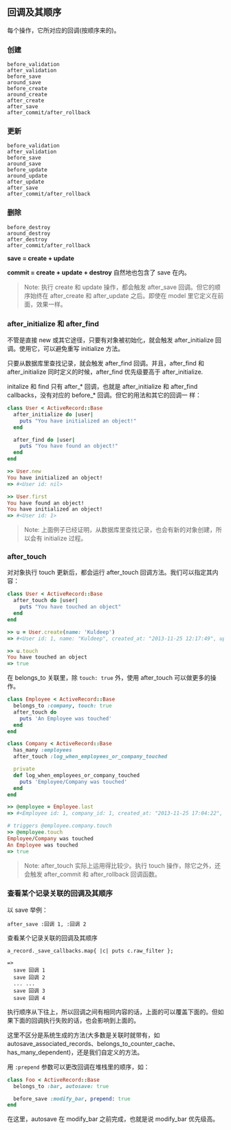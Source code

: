 ## 回调及其顺序

每个操作，它所对应的回调(按顺序来的)。

### 创建

```
before_validation
after_validation
before_save
around_save
before_create
around_create
after_create
after_save
after_commit/after_rollback
```

### 更新

```
before_validation
after_validation
before_save
around_save
before_update
around_update
after_update
after_save
after_commit/after_rollback
```

### 删除

```
before_destroy
around_destroy
after_destroy
after_commit/after_rollback
```

**save = create + update**

**commit = create + update + destroy** 自然地也包含了 save 在内。

> Note: 执行 create 和 update 操作，都会触发 after_save 回调。但它的顺序始终在 after_create 和 after_update 之后。即使在 model 里它定义在前面，效果一样。

### after_initialize 和 after_find

不管是直接 new 或其它途径，只要有对象被初始化，就会触发 after_initialize 回调。使用它，可以避免重写 initialize 方法。

只要从数据库里查找记录，就会触发 after_find 回调。并且，after_find 和 after_initialize 同时定义的时候，after_find 优先级要高于 after_initialize.

initalize 和 find 只有 after_* 回调，也就是 after_initialize 和 after_find callbacks，没有对应的 before_* 回调。但它的用法和其它的回调一 样：

```ruby
class User < ActiveRecord::Base
  after_initialize do |user|
    puts "You have initialized an object!"
  end

  after_find do |user|
    puts "You have found an object!"
  end
end

>> User.new
You have initialized an object!
=> #<User id: nil>

>> User.first
You have found an object!
You have initialized an object!
=> #<User id: 1>
```

> Note: 上面例子已经证明，从数据库里查找记录，也会有新的对象创建，所以会有 initialize 过程。

### after_touch

对对象执行 touch 更新后，都会运行 after_touch 回调方法。我们可以指定其内容：

```ruby
class User < ActiveRecord::Base
  after_touch do |user|
    puts "You have touched an object"
  end
end

>> u = User.create(name: 'Kuldeep')
=> #<User id: 1, name: "Kuldeep", created_at: "2013-11-25 12:17:49", updated_at: "2013-11-25 12:17:49">

>> u.touch
You have touched an object
=> true
```

在 belongs_to 关联里，除 `touch: true` 外，使用 after_touch 可以做更多的操作。

```ruby
class Employee < ActiveRecord::Base
  belongs_to :company, touch: true
  after_touch do
    puts 'An Employee was touched'
  end
end

class Company < ActiveRecord::Base
  has_many :employees
  after_touch :log_when_employees_or_company_touched

  private
  def log_when_employees_or_company_touched
    puts 'Employee/Company was touched'
  end
end

>> @employee = Employee.last
=> #<Employee id: 1, company_id: 1, created_at: "2013-11-25 17:04:22", updated_at: "2013-11-25 17:05:05">

# triggers @employee.company.touch
>> @employee.touch
Employee/Company was touched
An Employee was touched
=> true
```

> Note: after_touch 实际上运用得比较少。执行 touch 操作，除它之外，还会触发 after_commit 和 after_rollback 回调函数。

### 查看某个记录关联的回调及其顺序

以 save 举例：

```
after_save :回调 1, :回调 2
```

查看某个记录关联的回调及其顺序

```
a_record._save_callbacks.map{ |c| puts c.raw_filter };

=>
  save 回调 1
  save 回调 2
  ... ...
  save 回调 3
  save 回调 4
```

执行顺序从下往上，所以回调之间有相同内容的话，上面的可以覆盖下面的。但如果下面的回调执行失败的话，也会影响到上面的。

这里不区分是系统生成的方法(大多数是关联时就带有，如 autosave_associated_records、belongs_to_counter_cache、has_many_dependent)，还是我们自定义的方法。

用 `:prepend` 参数可以更改回调在堆栈里的顺序，如：

```ruby
class Foo < ActiveRecord::Base
  belongs_to :bar, autosave: true

  before_save :modify_bar, prepend: true
end
```

在这里，autosave 在 modify_bar 之前完成，也就是说 modify_bar 优先级高。
